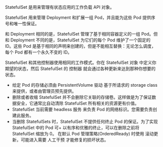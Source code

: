 StatefulSet 是用来管理有状态应用的工作负载 API 对象。

StatefulSet 用来管理 Deployment 和扩展一组 Pod，并且能为这些 Pod 提供序号和唯一性保证。

和 Deployment 相同的是，StatefulSet 管理了基于相同容器定义的一组 Pod。但和 Deployment 不同的是，StatefulSet 为它们的每个 Pod 维护了一个固定的 ID。这些 Pod 是基于相同的声明来创建的，但是不能相互替换：无论怎么调度，每个 Pod 都有一个永久不变的 ID。

StatefulSet 和其他控制器使用相同的工作模式。你在 StatefulSet 对象 中定义你期望的状态，然后 StatefulSet 的 控制器 就会通过各种更新来达到那种你想要的状态。

+ 给定 Pod 的存储必须由 PersistentVolume 驱动 基于所请求的 storage class 来提供，或者由管理员预先提供。
+ 删除或者收缩 StatefulSet 并不会删除它关联的存储卷。这样做是为了保证数据安全，它通常比自动清除 StatefulSet 所有相关的资源更有价值。
+ StatefulSet 当前需要 headless 服务 来负责 Pod 的网络标识。您需要负责创建此服务。
+ 当删除 StatefulSets 时，StatefulSet 不提供任何终止 Pod 的保证。为了实现 StatefulSet 中的 Pod 可+ 以有序和优雅的终止，可以在删除之前将 StatefulSet 缩放为 0。
在默认 Pod 管理策略(OrderedReady) 时使用 滚动更新，可能进入需要 人工干预 才能修复的损坏状态。
